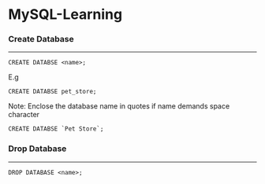 # MySQL-Learning

### Create Database
---

```
CREATE DATABSE <name>;
```

E.g

```
CREATE DATABSE pet_store;
```

 Note: Enclose the database name in quotes if name demands space character

```
CREATE DATABSE `Pet Store`;
```



### Drop Database
---
```
DROP DATABASE <name>;
```